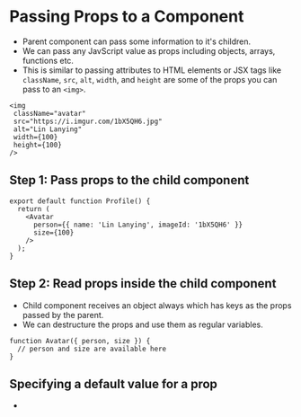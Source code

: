 # Passing Props to a Component

- Parent component can pass some information to it's children.
- We can pass any JavScript value as props including objects, arrays, functions etc.
- This is similar to passing attributes to HTML elements or JSX tags like `className`, `src`, `alt`, `width`, and `height` are some of the props you can pass to an `<img>`.

```tsx
<img
 className="avatar"
 src="https://i.imgur.com/1bX5QH6.jpg"
 alt="Lin Lanying"
 width={100}
 height={100}
/>
```

## Step 1: Pass props to the child component 

```tsx
export default function Profile() {
  return (
    <Avatar
      person={{ name: 'Lin Lanying', imageId: '1bX5QH6' }}
      size={100}
    />
  );
}
```

## Step 2: Read props inside the child component 

- Child component receives an object always which has keys as the props passed by the parent.
- We can destructure the props and use them as regular variables.

```tsx
function Avatar({ person, size }) {
  // person and size are available here
}
```


## Specifying a default value for a prop 

- 
